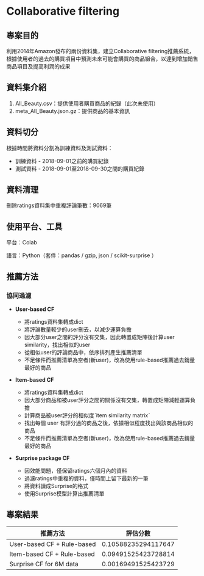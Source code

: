 # Collaborative filtering
## 專案目的
利用2014年Amazon發布的兩份資料集，建立Collaborative filtering推薦系統，根據使用者的過去的購買項目中預測未來可能會購買的商品組合，以達到增加銷售商品項目及提高利潤的成果
## 資料集介紹
1. All_Beauty.csv：提供使用者購買商品的紀錄（此次未使用）
2. meta_All_Beauty.json.gz：提供商品的基本資訊
      
## 資料切分
根據時間將資料分割為訓練資料及測試資料：
* 訓練資料 - 2018-09-01之前的購買紀錄
* 測試資料 - 2018-09-01至2018-09-30之間的購買紀錄

## 資料清理
刪除ratings資料集中重複評論筆數：9069筆

## 使用平台、工具
平台：Colab

語言：Python（套件：pandas / gzip, json / scikit-surprise ）

## 推薦方法
### 協同過濾

* **User-based CF**
   * 將ratings資料集轉成dict
   * 將評論數量較少的user刪去，以減少運算負擔
   * 因大部分user之間的評分沒有交集，因此轉置成矩陣後計算user similarity，找出相似的user
   * 從相似user的評論商品中，依序排列產生推薦清單
   * 不足條件而推薦清單為空者(新user)，改為使用rule-based推薦過去銷量最好的商品

* **Item-based CF**
   * 將ratings資料集轉成dict
   * 因大部分商品和被user評分之間的關係沒有交集，轉置成矩陣減輕運算負擔
   * 計算商品被user評分的相似度ˋitem similarity matrixˋ
   * 找出每個 user 有評分過的商品之後，依據相似程度找出與該商品相似的商品
   * 不足條件而推薦清單為空者(新user)，改為使用rule-based推薦過去銷量最好的商品

* **Surprise package CF**
   * 因效能問題，僅保留ratings六個月內的資料
   * 過濾ratings中重複的資料，僅時間上留下最新的一筆
   * 將資料讀成Surprise的格式
   * 使用Surprise模型計算出推薦清單


## 專案結果


推薦方法             | 評估分數             
--------------------|:-------------------:
User-based CF + Rule-based  | 0.10588235294117647
Item-based CF + Rule-based  | 0.09491525423728814
Surprise CF for 6M data     | 0.00169491525423729

